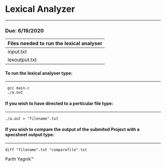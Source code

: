 # Lexical Analyzer
---


### Due: 6/19/2020


 Files needed to run the lexical analyser|
 ----------------------------------------|
 input.txt |
 lexoutput.txt|
 


#### To run the lexical analyser type:
---

``` 
 gcc main.c
 ./a.out
```

#### If you wish to have directed to a perticular file type:
---
```
./a.out > "filename".txt
```
#### If you wish to compare the output of the submited Project with a specsheet output type:
---
```
diff "filename".txt "comparefile".txt
```
<p>Parth Yagnik&trade;<p>

